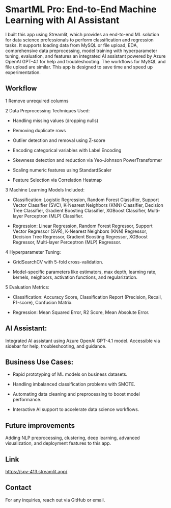 # SmartML Pro: End-to-End Machine Learning with AI Assistant 

I built this app using Streamlit, which provides an end-to-end ML solution for data science professionals to perform classification and regression tasks. It supports loading data from MySQL or file upload, EDA, comprehensive data preprocessing, model training with hyperparameter tuning, evaluation, and features an integrated AI assistant powered by Azure OpenAI GPT-4.1 for help and troubleshooting. The workflows for MySQL and file upload are similar. This app is designed to save time and speed up experimentation.

## Workflow 

1 Remove unrequired columns

2 Data Preprocessing Techniques Used:

- Handling missing values (dropping nulls)

- Removing duplicate rows

- Outlier detection and removal using Z-score

- Encoding categorical variables with Label Encoding

- Skewness detection and reduction via Yeo-Johnson PowerTransformer

- Scaling numeric features using StandardScaler

- Feature Selection via Correlation Heatmap

3 Machine Learning Models Included:

- Classification: Logistic Regression, Random Forest Classifier, Support Vector Classifier (SVC), K-Nearest Neighbors (KNN) Classifier, Decision Tree Classifier, Gradient Boosting Classifier, XGBoost Classifier, Multi-layer Perceptron (MLP) Classifier. 

- Regression: Linear Regression, Random Forest Regressor, Support Vector Regressor (SVR), K-Nearest Neighbors (KNN) Regressor, Decision Tree Regressor, Gradient Boosting Regressor, XGBoost Regressor, Multi-layer Perceptron (MLP) Regressor.

4 Hyperparameter Tuning:

- GridSearchCV with 5-fold cross-validation. 

- Model-specific parameters like estimators, max depth, learning rate, kernels, neighbors, activation functions, and regularization.

5 Evaluation Metrics:

- Classification: Accuracy Score, Classification Report (Precision, Recall, F1-score), Confusion Matrix. 

- Regression: Mean Squared Error, R2 Score, Mean Absolute Error. 

## AI Assistant:

Integrated AI assistant using Azure OpenAI GPT-4.1 model. Accessible via sidebar for help, troubleshooting, and guidance. 

## Business Use Cases:

- Rapid prototyping of ML models on business datasets. 

- Handling imbalanced classification problems with SMOTE. 

- Automating data cleaning and preprocessing to boost model performance. 

- Interactive AI support to accelerate data science workflows.

## Future improvements
Adding NLP preprocessing, clustering, deep learning, advanced visualization, and deployment features to this app.

## Link
[https://spv-413.streamlit.app/
](https://smartml-pro.streamlit.app/)

## Contact
For any inquiries, reach out via GitHub or email.
